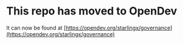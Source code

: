 # This repo has moved to OpenDev

It can now be found at [https://opendev.org/starlingx/governance](https://opendev.org/starlingx/governance)
